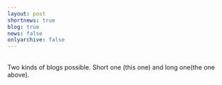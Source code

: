 ```yaml
---
layout: post
shortnews: true
blog: true
news: false
onlyarchive: false
---
```

<br>
Two kinds of blogs possible. Short one (this one) and long one(the one above).